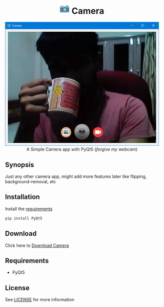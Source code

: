 
<h1 align='center'> <img width=32 src='icon.png'> Camera</h1>
<p align='center'>
    <img src='../../_img/camera.PNG'><br>
    A Simple Camera app with PyQt5 (<em>forgive my webcam</em>)
</p>

## Synopsis

Just any other camera app, might add more features later like flipping, background-removal, etc

## Installation

Install the [requirements](#requirements)
```bash
pip install PyQt5
```

## Download

Click here to [Download Camera](https://downgit.github.io/#/home?url=https://github.com/besnoi/pyapps/tree/main/src/Camera)

## Requirements
- PyQt5

## License

See [LICENSE](https://github.com/besnoi/pyApps/blob/main/LICENSE) for more information
